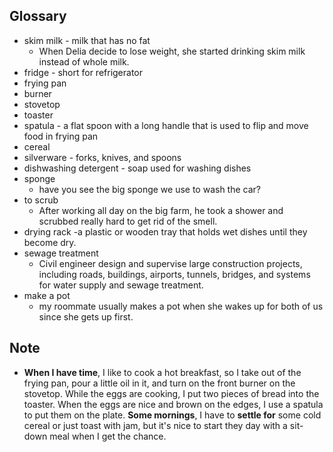 ## Glossary
- skim milk - milk that has no fat
	- When Delia decide to lose weight, she started drinking skim milk instead of whole milk.
- fridge - short for refrigerator
- frying pan
- burner
- stovetop 
- toaster
- spatula - a flat spoon with a long handle that is used to flip and move food in frying pan
- cereal
- silverware - forks, knives, and spoons
- dishwashing detergent - soap used for washing dishes
- sponge
	- have you see the big sponge we use to wash the car?
- to scrub
	- After working all day on the big farm, he took a shower and scrubbed really hard to get rid of the smell.
- drying rack -a plastic or wooden tray that holds wet dishes until they become dry.
- sewage treatment
	- Civil engineer design and supervise large construction projects, including roads, buildings, airports, tunnels, bridges, and systems for water supply and sewage treatment.
- make a pot
	- my roommate usually makes a pot when she wakes up for both of us since she gets up first.
## Note
- **When I have time**, I like to cook a hot breakfast, so I take out of the frying pan, pour a little oil in it, and turn on the front burner on the stovetop. While the eggs are cooking, I put two pieces of bread into the toaster. When the eggs are nice and brown on the edges, I use a spatula to put them on the plate. **Some mornings**, I have to **settle for** some cold cereal or just toast with jam, but it's nice to start they day with a sit-down meal when I get the chance.
